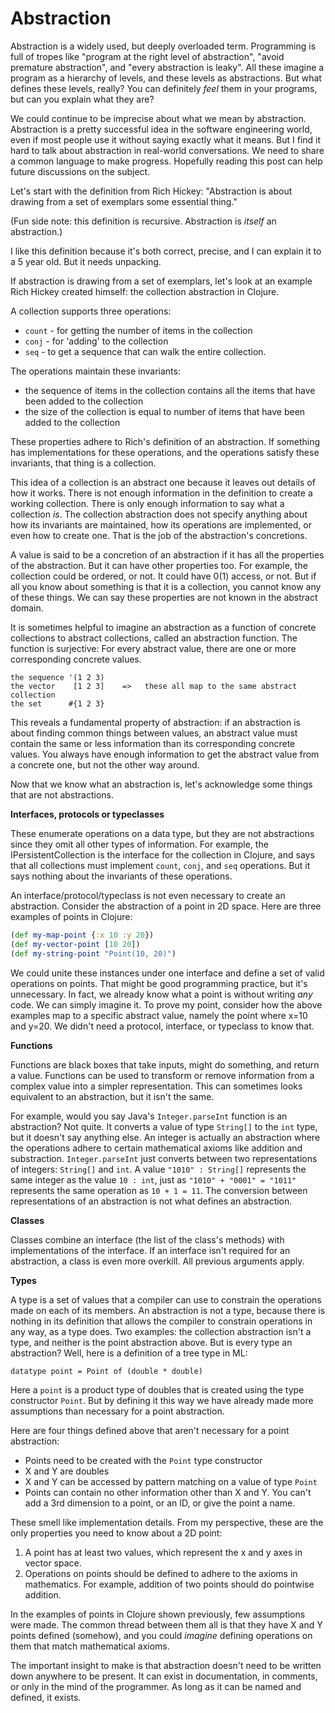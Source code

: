 # Abstraction

Abstraction is a widely used, but deeply overloaded term. Programming is full of tropes like "program at the right level of abstraction", "avoid premature abstraction", and "every abstraction is leaky". All these imagine a program as a hierarchy of levels, and these levels as abstractions. But what defines these levels, really? You can definitely _feel_ them in your programs, but can you explain what they are?

We could continue to be imprecise about what we mean by abstraction. Abstraction is a pretty successful idea in the software engineering world, even if most people use it without saying exactly what it means. But I find it hard to talk about abstraction in real-world conversations. We need to share a common language to make progress. Hopefully reading this post can help future discussions on the subject.

Let's start with the definition from Rich Hickey: "Abstraction is about drawing from a set of exemplars some essential thing."

(Fun side note: this definition is recursive. Abstraction is _itself_ an abstraction.)

I like this definition because it's both correct, precise, and I can explain it to a 5 year old. But it needs unpacking. 

If abstraction is drawing from a set of exemplars, let's look at an example Rich Hickey created himself: the collection abstraction in Clojure. 

A collection supports three operations:
- `count` - for getting the number of items in the collection
- `conj` - for 'adding' to the collection
- `seq` - to get a sequence that can walk the entire collection.

The operations maintain these invariants:
- the sequence of items in the collection contains all the items that have been added to the collection
- the size of the collection is equal to number of items that have been added to the collection

These properties adhere to Rich's definition of an abstraction. If something has implementations for these operations, and the operations satisfy these invariants, that thing is a collection.

This idea of a collection is an abstract one because it leaves out details of how it works. There is not enough information in the definition to create a working collection. There is only enough information to say what a collection _is_. The collection abstraction does not specify anything about how its invariants are maintained, how its operations are implemented, or even how to create one. That is the job of the abstraction's concretions. 

A value is said to be a concretion of an abstraction if it has all the properties of the abstraction. But it can have other properties too. For example, the collection could be ordered, or not. It could have 0(1) access, or not. But if all you know about something is that it is a collection, you cannot know any of these things. We can say these properties are not known in the abstract domain.

It is sometimes helpful to imagine an abstraction as a function of concrete collections to abstract collections, called an abstraction function. The function is surjective: For every abstract value, there are one or more corresponding concrete values.

```text
the sequence '(1 2 3)
the vector    [1 2 3]    =>   these all map to the same abstract collection
the set      #{1 2 3}
```

This reveals a fundamental property of abstraction: if an abstraction is about finding common things between values, an abstract value must contain the same or less information than its corresponding concrete values. You always have enough information to get the abstract value from a concrete one, but not the other way around.

Now that we know what an abstraction is, let's acknowledge some things that are not abstractions.

**Interfaces, protocols or typeclasses**

These enumerate operations on a data type, but they are not abstractions since they omit all other types of information. For example, the IPersistentCollection is the interface for the collection in Clojure, and says that all collections must implement `count`, `conj`, and `seq` operations. But it says nothing about the invariants of these operations.

An interface/protocol/typeclass is not even necessary to create an abstraction. Consider the abstraction of a point in 2D space. Here are three examples of points in Clojure:

```clojure
(def my-map-point {:x 10 :y 20})
(def my-vector-point [10 20])
(def my-string-point "Point(10, 20)")
```

We could unite these instances under one interface and define a set of valid operations on points. That might be good programming practice, but it's unnecessary. In fact, we already know what a point is without writing _any_ code. We can simply imagine it. To prove my point, consider how the above examples map to a specific abstract value, namely the point where x=10 and y=20. We didn't need a protocol, interface, or typeclass to know that.

**Functions**

Functions are black boxes that take inputs, might do something, and return a value. Functions can be used to transform or remove information from a complex value into a simpler representation. This can sometimes looks equivalent to an abstraction, but it isn't the same.

For example, would you say Java's `Integer.parseInt` function is an abstraction? Not quite. It converts a value of type `String[]` to the `int` type, but it doesn't say anything else. An integer is actually an abstraction where the operations adhere to certain mathematical axioms like addition and substraction. `Integer.parseInt` just converts between two representations of integers: `String[]` and `int`. A value `"1010" : String[]` represents the same integer as the value `10 : int`, just as `"1010" + "0001" = "1011"` represents the same operation as `10 + 1 = 11`. The conversion between representations of an abstraction is not what defines an abstraction.

**Classes**

Classes combine an interface (the list of the class's methods) with implementations of the interface. If an interface isn't required for an abstraction, a class is even more overkill. All previous arguments apply.

**Types**

A type is a set of values that a compiler can use to constrain the operations made on each of its members. An abstraction is not a type, because there is nothing in its definition that allows the compiler to constrain operations in any way, as a type does. Two examples: the collection abstraction isn't a type, and neither is the point abstraction above. But is every type an abstraction? Well, here is a definition of a tree type in ML:

```ML
datatype point = Point of (double * double)
```

Here a `point` is a product type of doubles that is created using the type constructor `Point`. But by defining it this way we have already made more assumptions than necessary for a point abstraction. 

Here are four things defined above that aren't necessary for a point abstraction:
- Points need to be created with the `Point` type constructor
- X and Y are doubles
- X and Y can be accessed by pattern matching on a value of type `Point`
- Points can contain no other information other than X and Y. You can't add a 3rd dimension to a point, or an ID, or give the point a name.

These smell like implementation details. From my perspective, these are the only properties you need to know about a 2D point: 

1. A point has at least two values, which represent the x and y axes in vector space.
2. Operations on points should be defined to adhere to the axioms in mathematics. For example, addition of two points should do pointwise addition.

In the examples of points in Clojure shown previously, few assumptions were made. The common thread between them all is that they have X and Y points defined (somehow), and you could _imagine_ defining operations on them that match mathematical axioms.

The important insight to make is that abstraction doesn't need to be written down anywhere to be present. It can exist in documentation, in comments, or only in the mind of the programmer. As long as it can be named and defined, it exists.